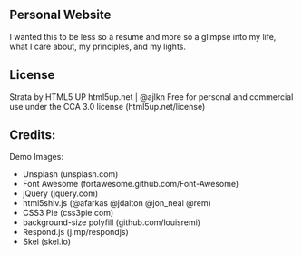 ## Personal Website

I wanted this to be less so a resume and more so a glimpse into my life,
what I care about, my principles, and my lights.

## License

Strata by HTML5 UP
html5up.net | @ajlkn
Free for personal and commercial use under the CCA 3.0 license (html5up.net/license)

## Credits:

Demo Images:
- Unsplash (unsplash.com)
- Font Awesome (fortawesome.github.com/Font-Awesome)
- jQuery (jquery.com)
- html5shiv.js (@afarkas @jdalton @jon_neal @rem)
- CSS3 Pie (css3pie.com)
- background-size polyfill (github.com/louisremi)
- Respond.js (j.mp/respondjs)
- Skel (skel.io)
